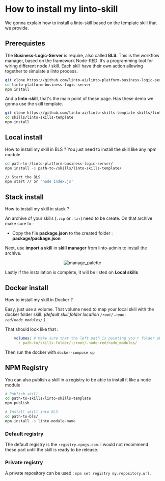 
# How to install my linto-skill

We gonna explain how to install a linto-skill based on the template skill that we provide.

## Prerequistes

The **Business-Logic-Server** is require, also called **BLS**. This is the workflow manager, based on the framework Node-RED. It’s a programming tool for wiring different node / skill. Each skill have their own action allowing together to simulate a linto process.

```sh
git clone https://github.com/linto-ai/linto-platform-business-logic-server
cd linto-platform-business-logic-server
npm install
```

And a **linto-skill**, that's the main point of these page. Has these demo we gonna use the skill template.

```sh
git clone https://github.com/linto-ai/linto-skills-template skills/linto-skills-template
cd skills/linto-skills-template
npm install
```

## Local install
How to install my skill in BLS ?
You just need to install the skill like any npm module

```sh
cd path-to-/linto-platform-business-logic-server/
npm install -s path-to-/skills/linto-skills-template/

// Start the BLS 
npm start // or 'node index.js'
```

## Stack install
How to install my skill in stack ?

An archive of your skills (`.zip` or `.tar`) need to be create. On that archive make sure to :
  - Copy the file **package.json** to the created folder : **package/package.json**

Next, use **import a skill** in **skill manager** from linto-admin to install the archive.
<p align="center">
  <img src="../_media/skills/depguide/admin_install_skill.png" alt="manage_palette"/>
</p>

Lastly if the installation is complete, it will be listed on **Local skills**

## Docker install
How to install my skill in Docker ?

Easy, just use a volume. That volume need to map your local skill with the docker folder skill. _(default skill folder location `/root/.node-red/node_modules/` )_

That should look like that :
```yml
    volumes: # Make sure that the left path is pointing you'r folder skills
      - path-to/skills-folder/:/root/.node-red/node_modules/
```

Then run the docker with `docker-compose up`

## NPM Registry
You can also publish a skill in a registry to be able to install it like a node module

```sh
# Publish skill
cd path-to-skills/linto-skills-template
npm publish
```

```sh
# Install skill into BLS
cd path-to-bls/
npm install -s linto-module-name
```

### Default registry
The default registry is the `registry.npmjs.com`. I would not recommend these part until the skill is ready to be release.

### Private registry
A private repository can be used : `npm set registry my.repository.url`.